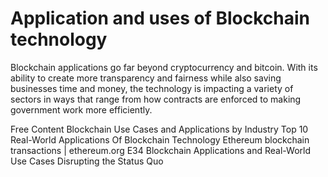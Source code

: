 # Application and uses of Blockchain technology

Blockchain applications go far beyond cryptocurrency and bitcoin. With its ability to create more transparency and fairness while also saving businesses time and money, the technology is impacting a variety of sectors in ways that range from how contracts are enforced to making government work more efficiently. 

<ResourceGroupTitle>Free Content</ResourceGroupTitle>
<BadgeLink colorScheme='yellow' badgeText='Read' href='https://consensys.net/blockchain-use-cases/'>Blockchain Use Cases and Applications by Industry</BadgeLink>
<BadgeLink colorScheme='yellow' badgeText='Read' href='https://www.blockchain-council.org/blockchain/top-10-real-world-applications-of-blockchain-technology/'>Top 10 Real-World Applications Of Blockchain Technology</BadgeLink>
<BadgeLink colorScheme='yellow' badgeText='Read' href='https://ethereum.org/en/developers/docs/transactions/'>Ethereum blockchain transactions | ethereum.org</BadgeLink>
<BadgeLink colorScheme='yellow' badgeText='Read' href='https://builtin.com/blockchain/blockchain-applications'>E34 Blockchain Applications and Real-World Use Cases Disrupting the Status Quo</BadgeLink>
